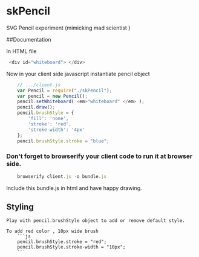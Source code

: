 skPencil
========

SVG Pencil experiment (mimicking mad scientist )


##Documentation

In HTML file
``` js
 <div id="whiteboard"> </div>
```

Now in your client side javascript instantiate pencil object

``` js
	// .../client.js
	var Pencil = require("./skPencil");
	var pencil = new Pencil();
	pencil.setWhiteboard( <em>"whiteboard" </em> );
	pencil.draw();
	pencil.brushStyle = {
        'fill': 'none',
        'stroke': 'red',
        'stroke-width': '4px'
    };
	pencil.brushStyle.stroke = "blue";	
``` 

### Don't forget to browserify your client code to run it at browser side.

``` js
	browserify client.js -o bundle.js
```

Include this bundle.js in html and have happy drawing.

## Styling
	Play with pencil.brushStyle object to add or remove default style.
	
	To add red color , 10px wide brush 
		```js
		pencil.brushStyle.stroke = "red";
		pencil.brushStyle.stroke-width = "10px";
		```
	
	
	
	